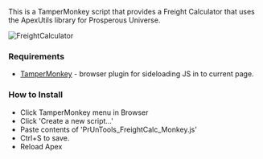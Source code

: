 This is a TamperMonkey script that provides a Freight Calculator that uses the ApexUtils library for
 Prosperous Universe.  
 
 ![FreightCalculator](https://i.imgur.com/HA5grsA.png)
 
 ### Requirements
 * [TamperMonkey](https://www.tampermonkey.net/) - browser plugin for sideloading JS in to current page.
 
 ### How to Install
 * Click TamperMonkey menu in Browser
 * Click 'Create a new script...'
 * Paste contents of 'PrUnTools_FreightCalc_Monkey.js'
 * Ctrl+S to save.
 * Reload Apex
